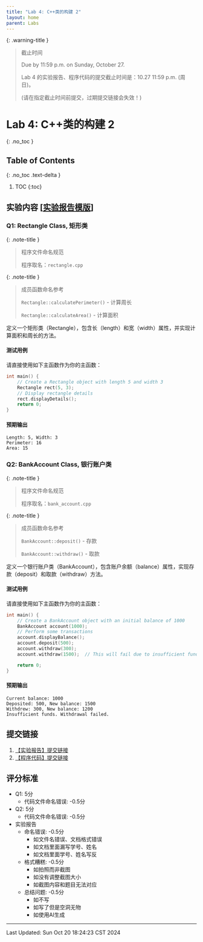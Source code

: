 ```yaml
---
title: "Lab 4: C++类的构建 2"
layout: home
parent: Labs
---
```


{: .warning-title }
> 截止时间
> 
> Due by 11:59 p.m. on Sunday, October 27.
> 
> Lab 4 的实验报告、程序代码的提交截止时间是：10.27 11:59 p.m. (周日)。
> 
> (请在指定截止时间前提交，过期提交链接会失效！)

# Lab 4: C++类的构建 2
{: .no_toc }

## Table of Contents
{: .no_toc .text-delta }

1. TOC
{:toc}

## 实验内容 \[[实验报告模版](https://znas.cn/AppH5/share/?nid=KEYDEMJQGA2DCRKHGJBTS&code=q1UQP6vKHKwLn1f0m16ksqIEvQKchSxGwMnWsUo4x4f9m1tkBszRHSKgJubtF88ZDD&mode=file&display=list)\]

### Q1: Rectangle Class, 矩形类

{: .note-title }
> 程序文件命名规范
>
> 程序取名：`rectangle.cpp`

{: .note-title }
> 成员函数命名参考
>
> `Rectangle::calculatePerimeter()` - 计算周长
> 
> `Rectangle::calculateArea()` - 计算面积

定义一个矩形类（Rectangle），包含长（length）和宽（width）属性，并实现计算面积和周长的方法。

#### 测试用例

请直接使用如下主函数作为你的主函数：

```cpp
int main() {
	// Create a Rectangle object with length 5 and width 3
    Rectangle rect(5, 3);
    // Display rectangle details
    rect.displayDetails();
    return 0;
}
```

#### 预期输出

```
Length: 5, Width: 3
Perimeter: 16
Area: 15
```

### Q2: BankAccount Class, 银行账户类

{: .note-title }
> 程序文件命名规范
>
> 程序取名：`bank_account.cpp`

{: .note-title }
> 成员函数命名参考
>
> `BankAccount::deposit()` - 存款
> 
> `BankAccount::withdraw()` - 取款

定义一个银行账户类（BankAccount），包含账户余额（balance）属性，实现存款（deposit）和取款（withdraw）方法。

#### 测试用例

请直接使用如下主函数作为你的主函数：

```cpp
int main() {
    // Create a BankAccount object with an initial balance of 1000
    BankAccount account(1000);
    // Perform some transactions
    account.displayBalance();
    account.deposit(500);
    account.withdraw(300);
    account.withdraw(1500);  // This will fail due to insufficient funds

    return 0;
}

```
#### 预期输出

```
Current balance: 1000
Deposited: 500, New balance: 1500
Withdrew: 300, New balance: 1200
Insufficient funds. Withdrawal failed.
```

## 提交链接

1. [【实验报告】提交链接](https://znas.cn/AppH5/share/collection?code=6lX86Ttcl3LxvVEw0FgZfSES8ULL4r6veVm3rJvooIB2tNkcOm3m2xMy0g5Im1OsZm3iY&nid=KEYDEMJQGA2DCRKHGJBTS&mode=file&display=list&type=3)
2. [【程序代码】提交链接](https://znas.cn/AppH5/share/collection?code=6lX86Ttcl3LxvVEw0FgZfW4RrSIQ9vb7138Cnyb2XGv8pEv2m3kO22gd9swcEdrm3m2&nid=KEYDEMJQGA2DCRKHGJBTS&mode=file&display=list&type=3)

## 评分标准

- Q1: 5分
	- 代码文件命名错误: -0.5分
- Q2: 5分
	- 代码文件命名错误: -0.5分
- 实验报告
	- 命名错误: -0.5分
		- 如文件名错误、文档格式错误
		- 如文档里面漏写学号、姓名
		- 如文档里面学号、姓名写反
	- 格式糟糕: -0.5分
		- 如拍照而非截图
		- 如没有调整截图大小
		- 如截图内容和题目无法对应
	- 总结问题: -0.5分
		- 如不写
		- 如写了但是空洞无物
		- 如使用AI生成

---

Last Updated: Sun Oct 20 18:24:23 CST 2024






